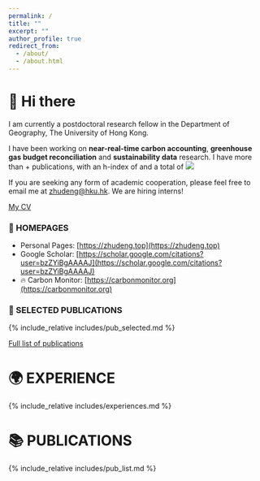 ```yaml
---
permalink: /
title: ""
excerpt: ""
author_profile: true
redirect_from: 
  - /about/
  - /about.html
---
```


<span class='anchor' id='about-me'></span>

# 👋 Hi there
I am currently a postdoctoral research fellow in the Department of Geography, 
The University of Hong Kong.  

I have been working on **near-real-time carbon accounting**, **greenhouse gas budget reconciliation** and **sustainability data** research.
I have more than <span id='total_paper_number'></span>+ publications, with an h-index of <span id='h_index'></span> and a total of <a href="https://scholar.google.com/citations?user=bzZYiBgAAAAJ"><img src="https://img.shields.io/endpoint?logo=Google%20Scholar&url=https%3A%2F%2Fcdn.jsdelivr.net%2Fgh%2Fzhudeng94%2Fzhudeng94.github.io@google-scholar-stats%2Fgs_data_shieldsio.json&labelColor=f6f6f6&color=9cf&style=flat&label=citations"></a>

If you are seeking any form of academic cooperation, please feel free to email me at zhudeng@hku.hk. We are hiring interns!

[My CV](../../files/Zhu%20Deng_CV_2412.pdf)

### 🔗 HOMEPAGES
- Personal Pages: [https://zhudeng.top](https://zhudeng.top)
- Google Scholar: [https://scholar.google.com/citations?user=bzZYiBgAAAAJ](https://scholar.google.com/citations?user=bzZYiBgAAAAJ)
- 🔥 Carbon Monitor: [https://carbonmonitor.org](https://carbonmonitor.org)

### 🌟 SELECTED PUBLICATIONS  
{% include_relative includes/pub_selected.md %}

[Full list of publications](#-all-publications)

# 🌍 EXPERIENCE
{% include_relative includes/experiences.md %}

# 📚 PUBLICATIONS  
{% include_relative includes/pub_list.md %}



